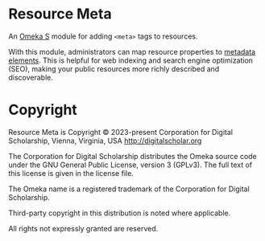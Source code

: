 # Resource Meta

An [Omeka S](https://omeka.org/s/) module for adding `<meta>` tags to resources.

With this module, administrators can map resource properties to [metadata elements](https://developer.mozilla.org/en-US/docs/Web/HTML/Element/meta).
This is helpful for web indexing and search engine optimization (SEO), making your
public resources more richly described and discoverable.

# Copyright

Resource Meta is Copyright © 2023-present Corporation for Digital Scholarship,
Vienna, Virginia, USA http://digitalscholar.org

The Corporation for Digital Scholarship distributes the Omeka source code under
the GNU General Public License, version 3 (GPLv3). The full text of this license
is given in the license file.

The Omeka name is a registered trademark of the Corporation for Digital Scholarship.

Third-party copyright in this distribution is noted where applicable.

All rights not expressly granted are reserved.
